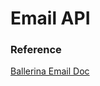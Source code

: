# Email API

### Reference
[Ballerina Email Doc](https://ballerina.io/1.2/learn/by-example/send-and-receive-emails.html)